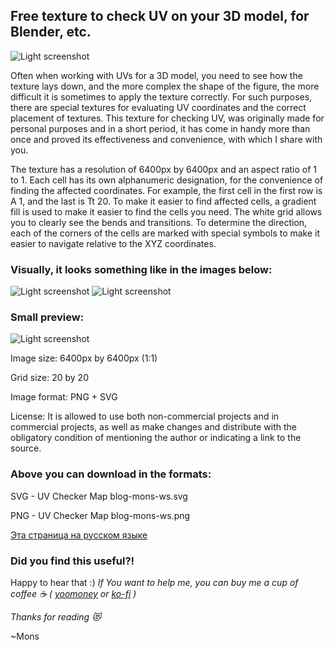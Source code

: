 ## Free texture to check UV on your 3D model, for Blender, etc.
![Light screenshot](https://github.com/blyamur/texture-to-check-UV/blob/main/screenshots/sphere.003-800x450.jpg)

Often when working with UVs for a 3D model, you need to see how the texture lays down, and the more complex the shape of the figure, the more difficult it is sometimes to apply the texture correctly. For such purposes, there are special textures for evaluating UV coordinates and the correct placement of textures. This texture for checking UV, was originally made for personal purposes and in a short period, it has come in handy more than once and proved its effectiveness and convenience, with which I share with you.

The texture has a resolution of 6400px by 6400px and an aspect ratio of 1 to 1. Each cell has its own alphanumeric designation, for the convenience of finding the affected coordinates. For example, the first cell in the first row is A 1, and the last is Tt 20. To make it easier to find affected cells, a gradient fill is used to make it easier to find the cells you need. The white grid allows you to clearly see the bends and transitions. To determine the direction, each of the corners of the cells are marked with special symbols to make it easier to navigate relative to the XYZ coordinates.

### Visually, it looks something like in the images below:
![Light screenshot](https://github.com/blyamur/texture-to-check-UV/blob/main/screenshots/pepper.jpg)
![Light screenshot](https://github.com/blyamur/texture-to-check-UV/blob/main/screenshots/bird%20with%20texture%20map.jpg)

### Small preview:
![Light screenshot](https://github.com/blyamur/texture-to-check-UV/blob/main/screenshots/uv-checker-map-blog-mons-ws_prev-800x800.jpg)

Image size: 6400px by 6400px (1:1)

Grid size: 20 by 20

Image format: PNG + SVG

License: It is allowed to use both non-commercial projects and in commercial projects, as well as make changes and distribute with the obligatory condition of mentioning the author or indicating a link to the source.

### Above you can download in the formats:

SVG -  UV Checker Map blog-mons-ws.svg 

PNG - UV Checker Map blog-mons-ws.png

[Эта страница на русском языке](https://github.com/blyamur/texture-to-check-UV/blob/main/README_RU.md)

### Did you find this useful?!

Happy to hear that :) *If You want to help me, you can buy me a cup of coffee :coffee: ( [yoomoney](https://yoomoney.ru/to/41001158104834) or [ko-fi](https://ko-fi.com/W7W460SQ3) )*

*Thanks for reading :heart_eyes_cat:*

~Mons
